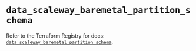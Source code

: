 # `data_scaleway_baremetal_partition_schema`

Refer to the Terraform Registry for docs: [`data_scaleway_baremetal_partition_schema`](https://registry.terraform.io/providers/scaleway/scaleway/2.59.0/docs/data-sources/baremetal_partition_schema).
